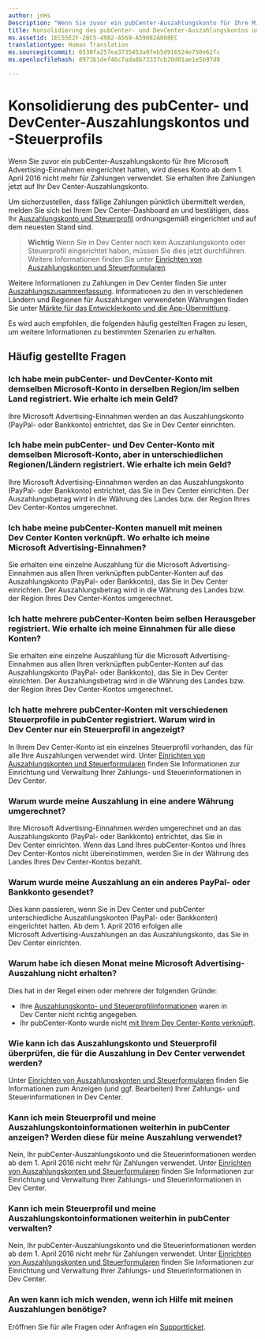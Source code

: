 ```yaml
---
author: jnHs
Description: "Wenn Sie zuvor ein pubCenter-Auszahlungskonto für Ihre Microsoft Advertising-Einnahmen eingerichtet hatten, wird dieses Konto ab dem 1. April 2016 nicht mehr für Zahlungen verwendet. Sie erhalten Ihre Zahlungen jetzt auf Ihr Dev Center-Auszahlungskonto."
title: Konsolidierung des pubCenter- und DevCenter-Auszahlungskontos und -Steuerprofils
ms.assetid: 1EC55E2F-2BC5-4982-A569-A59082A808EC
translationtype: Human Translation
ms.sourcegitcommit: 6530fa257ea3735453a97eb5d916524e750e62fc
ms.openlocfilehash: 8973b1def46c7ada8b73337cb20d01ae1e5b97d8

---
```


# Konsolidierung des pubCenter- und DevCenter-Auszahlungskontos und -Steuerprofils


Wenn Sie zuvor ein pubCenter-Auszahlungskonto für Ihre Microsoft Advertising-Einnahmen eingerichtet hatten, wird dieses Konto ab dem 1. April 2016 nicht mehr für Zahlungen verwendet. Sie erhalten Ihre Zahlungen jetzt auf Ihr Dev Center-Auszahlungskonto.

Um sicherzustellen, dass fällige Zahlungen pünktlich übermittelt werden, melden Sie sich bei Ihrem Dev Center-Dashboard an und bestätigen, dass Ihr [Auszahlungskonto und Steuerprofil](setting-up-your-payout-account-and-tax-forms.md) ordnungsgemäß eingerichtet und auf dem neuesten Stand sind.

> **Wichtig**  Wenn Sie in Dev Center noch kein Auszahlungskonto oder Steuerprofil eingerichtet haben, müssen Sie dies jetzt durchführen. Weitere Informationen finden Sie unter [Einrichten von Auszahlungskonten und Steuerformularen](setting-up-your-payout-account-and-tax-forms.md).

Weitere Informationen zu Zahlungen in Dev Center finden Sie unter [Auszahlungszusammenfassung](payout-summary.md). Informationen zu den in verschiedenen Ländern und Regionen für Auszahlungen verwendeten Währungen finden Sie unter [Märkte für das Entwicklerkonto und die App-Übermittlung](account-types-locations-and-fees.md#account_markets).

Es wird auch empfohlen, die folgenden häufig gestellten Fragen zu lesen, um weitere Informationen zu bestimmten Szenarien zu erhalten.

## Häufig gestellte Fragen

### Ich habe mein pubCenter- und DevCenter-Konto mit demselben Microsoft-Konto in derselben Region/im selben Land registriert. Wie erhalte ich mein Geld?

Ihre Microsoft Advertising-Einnahmen werden an das Auszahlungskonto (PayPal- oder Bankkonto) entrichtet, das Sie in Dev Center einrichten.

### Ich habe mein pubCenter- und Dev Center-Konto mit demselben Microsoft-Konto, aber in unterschiedlichen Regionen/Ländern registriert. Wie erhalte ich mein Geld?

Ihre Microsoft Advertising-Einnahmen werden an das Auszahlungskonto (PayPal- oder Bankkonto) entrichtet, das Sie in Dev Center einrichten. Der Auszahlungsbetrag wird in die Währung des Landes bzw. der Region Ihres Dev Center-Kontos umgerechnet.

### Ich habe meine pubCenter-Konten manuell mit meinen Dev Center Konten verknüpft. Wo erhalte ich meine Microsoft Advertising-Einnahmen?

Sie erhalten eine einzelne Auszahlung für die Microsoft Advertising-Einnahmen aus allen Ihren verknüpften pubCenter-Konten auf das Auszahlungskonto (PayPal- oder Bankkonto), das Sie in Dev Center einrichten. Der Auszahlungsbetrag wird in die Währung des Landes bzw. der Region Ihres Dev Center-Kontos umgerechnet.

### Ich hatte mehrere pubCenter-Konten beim selben Herausgeber registriert. Wie erhalte ich meine Einnahmen für alle diese Konten?

Sie erhalten eine einzelne Auszahlung für die Microsoft Advertising-Einnahmen aus allen Ihren verknüpften pubCenter-Konten auf das Auszahlungskonto (PayPal- oder Bankkonto), das Sie in Dev Center einrichten. Der Auszahlungsbetrag wird in die Währung des Landes bzw. der Region Ihres Dev Center-Kontos umgerechnet.

### Ich hatte mehrere pubCenter-Konten mit verschiedenen Steuerprofile in pubCenter registriert. Warum wird in Dev Center nur ein Steuerprofil in angezeigt?

In Ihrem Dev Center-Konto ist ein einzelnes Steuerprofil vorhanden, das für alle Ihre Auszahlungen verwendet wird. Unter [Einrichten von Auszahlungskonten und Steuerformularen](setting-up-your-payout-account-and-tax-forms.md) finden Sie Informationen zur Einrichtung und Verwaltung Ihrer Zahlungs- und Steuerinformationen in Dev Center.

### Warum wurde meine Auszahlung in eine andere Währung umgerechnet?

Ihre Microsoft Advertising-Einnahmen werden umgerechnet und an das Auszahlungskonto (PayPal- oder Bankkonto) entrichtet, das Sie in Dev Center einrichten. Wenn das Land Ihres pubCenter-Kontos und Ihres Dev Center-Kontos nicht übereinstimmen, werden Sie in der Währung des Landes Ihres Dev Center-Kontos bezahlt.

### Warum wurde meine Auszahlung an ein anderes PayPal- oder Bankkonto gesendet?

Dies kann passieren, wenn Sie in Dev Center und pubCenter unterschiedliche Auszahlungskonten (PayPal- oder Bankkonten) eingerichtet hatten. Ab dem 1. April 2016 erfolgen alle Microsoft Advertising-Auszahlungen an das Auszahlungskonto, das Sie in Dev Center einrichten.

### Warum habe ich diesen Monat meine Microsoft Advertising-Auszahlung nicht erhalten?

Dies hat in der Regel einen oder mehrere der folgenden Gründe:

-   Ihre [Auszahlungskonto- und Steuerprofilinformationen](setting-up-your-payout-account-and-tax-forms.md) waren in Dev Center nicht richtig angegeben.
-   Ihr pubCenter-Konto wurde nicht [mit Ihrem Dev Center-Konto verknüpft](pubcenter-dev-center-integration.md).

### Wie kann ich das Auszahlungskonto und Steuerprofil überprüfen, die für die Auszahlung in Dev Center verwendet werden?

Unter [Einrichten von Auszahlungskonten und Steuerformularen](setting-up-your-payout-account-and-tax-forms.md) finden Sie Informationen zum Anzeigen (und ggf. Bearbeiten) Ihrer Zahlungs- und Steuerinformationen in Dev Center.

### Kann ich mein Steuerprofil und meine Auszahlungskontoinformationen weiterhin in pubCenter anzeigen? Werden diese für meine Auszahlung verwendet?

Nein, Ihr pubCenter-Auszahlungskonto und die Steuerinformationen werden ab dem 1. April 2016 nicht mehr für Zahlungen verwendet. Unter [Einrichten von Auszahlungskonten und Steuerformularen](setting-up-your-payout-account-and-tax-forms.md) finden Sie Informationen zur Einrichtung und Verwaltung Ihrer Zahlungs- und Steuerinformationen in Dev Center.

### Kann ich mein Steuerprofil und meine Auszahlungskontoinformationen weiterhin in pubCenter verwalten?

Nein, Ihr pubCenter-Auszahlungskonto und die Steuerinformationen werden ab dem 1. April 2016 nicht mehr für Zahlungen verwendet. Unter [Einrichten von Auszahlungskonten und Steuerformularen](setting-up-your-payout-account-and-tax-forms.md) finden Sie Informationen zur Einrichtung und Verwaltung Ihrer Zahlungs- und Steuerinformationen in Dev Center.

### An wen kann ich mich wenden, wenn ich Hilfe mit meinen Auszahlungen benötige?

Eröffnen Sie für alle Fragen oder Anfragen ein [Supportticket](http://go.microsoft.com/fwlink/p/?LinkId=733342).

 

 







<!--HONumber=Jun16_HO4-->


